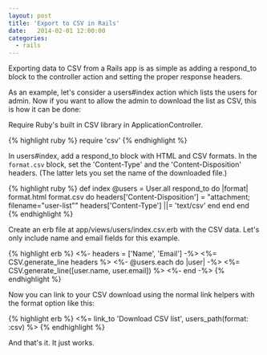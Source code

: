 ```yaml
---
layout: post
title: 'Export to CSV in Rails'
date:   2014-02-01 12:00:00
categories:
  - rails
---
```


Exporting data to CSV from a Rails app is as simple as adding a respond_to block to the controller action and setting the proper response headers.

As an example, let's consider a users#index action which lists the users for admin. Now if you want to allow the admin to download the list as CSV, this is how it can be done:

Require Ruby's built in CSV library in ApplicationController.

{% highlight ruby %}
require 'csv'
{% endhighlight %}

In users#index, add a respond_to block with HTML and CSV formats. In the `format.csv` block, set the 'Content-Type' and the 'Content-Disposition' headers. (The latter lets you set the name of the downloaded file.)

{% highlight ruby %}
def index
  @users = User.all
  respond_to do |format|
    format.html
    format.csv do
      headers['Content-Disposition'] = "attachment; filename=\"user-list\""
      headers['Content-Type'] ||= 'text/csv'
    end
  end
end
{% endhighlight %}

Create an erb file at app/views/users/index.csv.erb with the CSV data. Let's only include name and email fields for this example.

{% highlight erb %}
<%- headers = ['Name', 'Email'] -%>
<%= CSV.generate_line headers %>
<%- @users.each do |user| -%>
  <%= CSV.generate_line([user.name, user.email]) %>
<%- end -%>
{% endhighlight %}

Now you can link to your CSV download using the normal link helpers with the format option like this:

{% highlight erb %}
<%= link_to 'Download CSV list', users_path(format: :csv) %>
{% endhighlight %}

And that's it. It just works.
